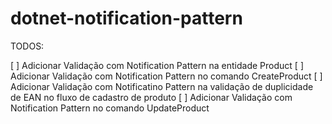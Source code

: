 # dotnet-notification-pattern

TODOS:

[ ] Adicionar Validação com Notification Pattern na entidade Product
[ ] Adicionar Validação com Notification Pattern no comando CreateProduct
[ ] Adicionar Validação com Notificatino Pattern na validação de duplicidade de EAN no fluxo de cadastro de produto
[ ] Adicionar Validação com Notification Pattern no comando UpdateProduct